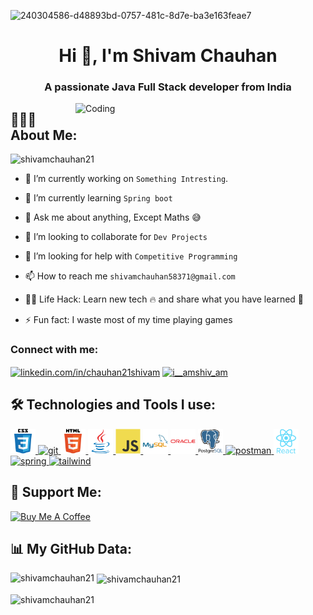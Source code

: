 
![240304586-d48893bd-0757-481c-8d7e-ba3e163feae7](https://github.com/user-attachments/assets/d4481eb1-fe78-4157-8094-fe18ecde475b)

<h1 align="center">Hi 👋, I'm Shivam Chauhan</h1>
<h3 align="center">A passionate Java Full Stack developer from India</h3>
<img align="right" alt="Coding" width="400" src="https://cdn.dribbble.com/users/1162077/screenshots/3848914/programmer.gif">

## 👨🏻‍💻 About Me:

<p align="left"> <img src="https://komarev.com/ghpvc/?username=shivamchauhan21&label=Profile%20views&color=0e75b6&style=flat" alt="shivamchauhan21" /> </p>


- 🔭 I’m currently working on `Something Intresting`.

- 🌱 I’m currently learning `Spring boot`
  
- 💬 Ask me about anything, Except Maths :sweat_smile:

- 👯 I’m looking to collaborate for `Dev Projects`

- 🤔 I’m looking for help with `Competitive Programming`

- 📫 How to reach me `shivamchauhan58371@gmail.com`

- 👨‍💻 Life Hack: Learn new tech :fire: and share what you have learned :tada:

- ⚡ Fun fact: I waste most of my time playing games

<h3 align="left">Connect with me:</h3>
<p align="left">
<a href="https://linkedin.com/in/chauhan21shivam" target="blank"><img align="center" src="https://raw.githubusercontent.com/rahuldkjain/github-profile-readme-generator/master/src/images/icons/Social/linked-in-alt.svg" alt="linkedin.com/in/chauhan21shivam" height="30" width="40" /></a>
<a href="https://instagram.com/i__amshiv_am" target="blank"><img align="center" src="https://raw.githubusercontent.com/rahuldkjain/github-profile-readme-generator/master/src/images/icons/Social/instagram.svg" alt="i__amshiv_am" height="30" width="40" /></a>
</p>

## 🛠️ Technologies and Tools I use:

<p align="left"> <a href="https://www.w3schools.com/css/" target="_blank" rel="noreferrer"> <img src="https://raw.githubusercontent.com/devicons/devicon/master/icons/css3/css3-original-wordmark.svg" alt="css3" width="40" height="40"/> </a> <a href="https://git-scm.com/" target="_blank" rel="noreferrer"> <img src="https://www.vectorlogo.zone/logos/git-scm/git-scm-icon.svg" alt="git" width="40" height="40"/> </a> <a href="https://www.w3.org/html/" target="_blank" rel="noreferrer"> <img src="https://raw.githubusercontent.com/devicons/devicon/master/icons/html5/html5-original-wordmark.svg" alt="html5" width="40" height="40"/> </a> <a href="https://www.java.com" target="_blank" rel="noreferrer"> <img src="https://raw.githubusercontent.com/devicons/devicon/master/icons/java/java-original.svg" alt="java" width="40" height="40"/> </a> <a href="https://developer.mozilla.org/en-US/docs/Web/JavaScript" target="_blank" rel="noreferrer"> <img src="https://raw.githubusercontent.com/devicons/devicon/master/icons/javascript/javascript-original.svg" alt="javascript" width="40" height="40"/> </a> <a href="https://www.mysql.com/" target="_blank" rel="noreferrer"> <img src="https://raw.githubusercontent.com/devicons/devicon/master/icons/mysql/mysql-original-wordmark.svg" alt="mysql" width="40" height="40"/> </a> <a href="https://www.oracle.com/" target="_blank" rel="noreferrer"> <img src="https://raw.githubusercontent.com/devicons/devicon/master/icons/oracle/oracle-original.svg" alt="oracle" width="40" height="40"/> </a> <a href="https://www.postgresql.org" target="_blank" rel="noreferrer"> <img src="https://raw.githubusercontent.com/devicons/devicon/master/icons/postgresql/postgresql-original-wordmark.svg" alt="postgresql" width="40" height="40"/> </a> <a href="https://postman.com" target="_blank" rel="noreferrer"> <img src="https://www.vectorlogo.zone/logos/getpostman/getpostman-icon.svg" alt="postman" width="40" height="40"/> </a> <a href="https://reactjs.org/" target="_blank" rel="noreferrer"> <img src="https://raw.githubusercontent.com/devicons/devicon/master/icons/react/react-original-wordmark.svg" alt="react" width="40" height="40"/> </a> <a href="https://spring.io/" target="_blank" rel="noreferrer"> <img src="https://www.vectorlogo.zone/logos/springio/springio-icon.svg" alt="spring" width="40" height="40"/> </a> <a href="https://tailwindcss.com/" target="_blank" rel="noreferrer"> <img src="https://www.vectorlogo.zone/logos/tailwindcss/tailwindcss-icon.svg" alt="tailwind" width="40" height="40"/> </a> </p>

## 🤝 Support Me:

<a href="https://www.buymeacoffee.com/soumyajit4419" target="_blank"><img src="https://cdn.buymeacoffee.com/buttons/v2/default-violet.png" alt="Buy Me A Coffee" height="60px" width="200px"></a>

## 📊 My GitHub Data:

<p><img align="left" src="https://github-readme-stats.vercel.app/api/top-langs?username=shivamchauhan21&show_icons=true&locale=en&layout=compact" alt="shivamchauhan21" /></p>

<p>&nbsp;<img align="center" src="https://github-readme-stats.vercel.app/api?username=shivamchauhan21&show_icons=true&locale=en" alt="shivamchauhan21" /></p>

<p><img align="center" src="https://github-readme-streak-stats.herokuapp.com/?user=shivamchauhan21&" alt="shivamchauhan21" /></p>
